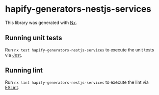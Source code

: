 # hapify-generators-nestjs-services

This library was generated with [Nx](https://nx.dev).

## Running unit tests

Run `nx test hapify-generators-nestjs-services` to execute the unit tests via
[Jest](https://jestjs.io).

## Running lint

Run `nx lint hapify-generators-nestjs-services` to execute the lint via
[ESLint](https://eslint.org/).
